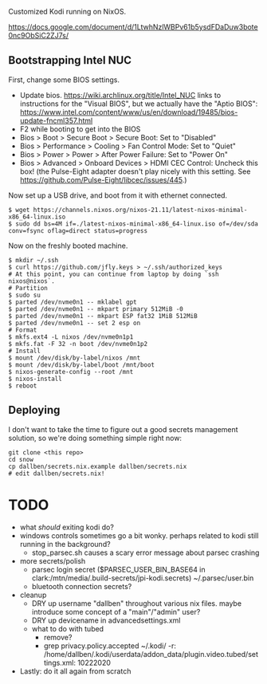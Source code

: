 Customized Kodi running on NixOS.

https://docs.google.com/document/d/1LtwhNzlWBPv61b5ysdFDaDuw3bote0nc9ObSiC2ZJ7s/

## Bootstrapping Intel NUC ##

First, change some BIOS settings.

- Update bios. https://wiki.archlinux.org/title/Intel_NUC links to
  instructions for the "Visual BIOS", but we actually have the "Aptio
  BIOS":
  https://www.intel.com/content/www/us/en/download/19485/bios-update-fncml357.html
- F2 while booting to get into the BIOS
- Bios > Boot > Secure Boot > Secure Boot: Set to "Disabled"
- Bios > Performance > Cooling > Fan Control Mode: Set to "Quiet"
- Bios > Power > Power > After Power Failure: Set to "Power On"
- Bios > Advanced > Onboard Devices > HDMI CEC Control: Uncheck this box!
  (the Pulse-Eight adapter doesn't play nicely with this setting. See
  https://github.com/Pulse-Eight/libcec/issues/445.)

Now set up a USB drive, and boot from it with ethernet connected.

    $ wget https://channels.nixos.org/nixos-21.11/latest-nixos-minimal-x86_64-linux.iso
    $ sudo dd bs=4M if=./latest-nixos-minimal-x86_64-linux.iso of=/dev/sda conv=fsync oflag=direct status=progress

Now on the freshly booted machine.

    $ mkdir ~/.ssh
    $ curl https://github.com/jfly.keys > ~/.ssh/authorized_keys
    # At this point, you can continue from laptop by doing `ssh nixos@nixos`.
    # Partition
    $ sudo su
    $ parted /dev/nvme0n1 -- mklabel gpt
    $ parted /dev/nvme0n1 -- mkpart primary 512MiB -0
    $ parted /dev/nvme0n1 -- mkpart ESP fat32 1MiB 512MiB
    $ parted /dev/nvme0n1 -- set 2 esp on
    # Format
    $ mkfs.ext4 -L nixos /dev/nvme0n1p1
    $ mkfs.fat -F 32 -n boot /dev/nvme0n1p2
    # Install
    $ mount /dev/disk/by-label/nixos /mnt
    $ mount /dev/disk/by-label/boot /mnt/boot
    $ nixos-generate-config --root /mnt
    $ nixos-install
    $ reboot

## Deploying ##

I don't want to take the time to figure out a good secrets management solution,
so we're doing something simple right now:

    git clone <this repo>
    cd snow
    cp dallben/secrets.nix.example dallben/secrets.nix
    # edit dallben/secrets.nix!

# TODO #

- what *should* exiting kodi do?
- windows controls sometimes go a bit wonky. perhaps related to kodi still running in the background?
    - stop_parsec.sh causes a scary error message about parsec crashing
- more secrets/polish
    - parsec login secret ($PARSEC_USER_BIN_BASE64 in clark:/mtn/media/.build-secrets/jpi-kodi.secrets) ~/.parsec/user.bin
    - bluetooth connection secrets?
- cleanup
    - DRY up username "dallben" throughout various nix files. maybe introduce some concept of a "main"/"admin" user?
    - DRY up devicename in advancedsettings.xml
    - what to do with tubed
        - remove?
        - grep privacy.policy.accepted ~/.kodi/ -r: /home/dallben/.kodi/userdata/addon_data/plugin.video.tubed/settings.xml:    <setting id="privacy.policy.accepted">10222020</setting>
- Lastly: do it all again from scratch
